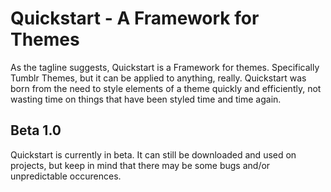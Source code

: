 # Quickstart - A Framework for Themes
As the tagline suggests, Quickstart is a Framework for themes. Specifically Tumblr Themes, but it can be applied to anything, really.
Quickstart was born from the need to style elements of a theme quickly and efficiently, not wasting time on things that have been styled
time and time again. 

## Beta 1.0
Quickstart is currently in beta. It can still be downloaded and used on projects, but keep in mind that there may be some bugs and/or
unpredictable occurences.

